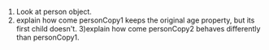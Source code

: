 1) Look at person object.
2) explain how come personCopy1 keeps the original age property, but its first child doesn't.
3)explain how come personCopy2 behaves differently than personCopy1.